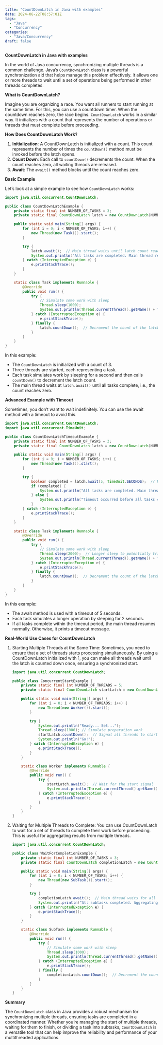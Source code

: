 ```yaml
---
title: "CountDownLatch in Java with examples"
date: 2024-06-22T08:57:01Z
tags:
  - "Java"
  - "Concurrency"
categories:
  - "Java/Concurrency"
draft: false
---
```


**CountDownLatch in Java with examples**

In the world of Java concurrency, synchronizing multiple threads is a common challenge. 
Java’s `CountDownLatch` class is a powerful synchronization aid that helps manage this problem effectively. 
It allows one or more threads to wait until a set of operations being performed in other threads completes.

**What is CountDownLatch?**

Imagine you are organizing a race. You want all runners to start running at the same time. 
For this, you can use a countdown timer. When the countdown reaches zero, the race begins. 
`CountDownLatch` works in a similar way. 
It initializes with a count that represents the number of operations or threads that must complete before proceeding.

**How Does CountDownLatch Work?**

1. **Initialization**: A CountDownLatch is initialized with a count. This count represents the number of times the `countDown()` method must be invoked before the latch opens.
2. **Count Down**: Each call to `countDown()` decrements the count. When the count reaches zero, all waiting threads are released.
3. **Await**: The `await()` method blocks until the count reaches zero.

**Basic Example**

Let’s look at a simple example to see how `CountDownLatch` works:

```java
import java.util.concurrent.CountDownLatch;

public class CountDownLatchExample {
    private static final int NUMBER_OF_TASKS = 3;
    private static final CountDownLatch latch = new CountDownLatch(NUMBER_OF_TASKS);

    public static void main(String[] args) {
        for (int i = 0; i < NUMBER_OF_TASKS; i++) {
            new Thread(new Task()).start();
        }

        try {
            latch.await();  // Main thread waits until latch count reaches zero
            System.out.println("All tasks are completed. Main thread resumes.");
        } catch (InterruptedException e) {
            e.printStackTrace();
        }
    }

    static class Task implements Runnable {
        @Override
        public void run() {
            try {
                // Simulate some work with sleep
                Thread.sleep(1000);
                System.out.println(Thread.currentThread().getName() + " completed.");
            } catch (InterruptedException e) {
                e.printStackTrace();
            } finally {
                latch.countDown();  // Decrement the count of the latch
            }
        }
    }
}
```

In this example:

- The `CountDownLatch` is initialized with a count of 3.
- Three threads are started, each representing a task.
- Each task simulates work by sleeping for a second and then calls `countDown()` to decrement the latch count.
- The main thread waits at `latch.await()` until all tasks complete, i.e., the count reaches zero.

**Advanced Example with Timeout**

Sometimes, you don’t want to wait indefinitely. You can use the await method with a timeout to avoid this.

```java
import java.util.concurrent.CountDownLatch;
import java.util.concurrent.TimeUnit;

public class CountDownLatchTimeoutExample {
    private static final int NUMBER_OF_TASKS = 3;
    private static final CountDownLatch latch = new CountDownLatch(NUMBER_OF_TASKS);

    public static void main(String[] args) {
        for (int i = 0; i < NUMBER_OF_TASKS; i++) {
            new Thread(new Task()).start();
        }

        try {
            boolean completed = latch.await(5, TimeUnit.SECONDS);  // Main thread waits with timeout
            if (completed) {
                System.out.println("All tasks are completed. Main thread resumes.");
            } else {
                System.out.println("Timeout occurred before all tasks completed.");
            }
        } catch (InterruptedException e) {
            e.printStackTrace();
        }
    }

    static class Task implements Runnable {
        @Override
        public void run() {
            try {
                // Simulate some work with sleep
                Thread.sleep(2000);  // Longer sleep to potentially trigger timeout
                System.out.println(Thread.currentThread().getName() + " completed.");
            } catch (InterruptedException e) {
                e.printStackTrace();
            } finally {
                latch.countDown();  // Decrement the count of the latch
            }
        }
    }
}
```

In this example:

- The await method is used with a timeout of 5 seconds.
- Each task simulates a longer operation by sleeping for 2 seconds.
- If all tasks complete within the timeout period, the main thread resumes normally. Otherwise, it prints a timeout message.

**Real-World Use Cases for CountDownLatch**

1. Starting Multiple Threads at the Same Time: Sometimes, you need to ensure that a set of threads starts processing simultaneously. By using a CountDownLatch initialized with 1, you can make all threads wait until the latch is counted down once, ensuring a synchronized start.
    ```java
    import java.util.concurrent.CountDownLatch;
    
    public class ConcurrentStartExample {
        private static final int NUMBER_OF_THREADS = 5;
        private static final CountDownLatch startLatch = new CountDownLatch(1);
    
        public static void main(String[] args) {
            for (int i = 0; i < NUMBER_OF_THREADS; i++) {
                new Thread(new Worker()).start();
            }
    
            try {
                System.out.println("Ready... Set...");
                Thread.sleep(1000); // Simulate preparation work
                startLatch.countDown();  // Signal all threads to start
                System.out.println("Go!");
            } catch (InterruptedException e) {
                e.printStackTrace();
            }
        }
    
        static class Worker implements Runnable {
            @Override
            public void run() {
                try {
                    startLatch.await();  // Wait for the start signal
                    System.out.println(Thread.currentThread().getName() + " is working.");
                } catch (InterruptedException e) {
                    e.printStackTrace();
                }
            }
        }
    }
    ```
2.	Waiting for Multiple Threads to Complete: You can use CountDownLatch to wait for a set of threads to complete their work before proceeding. This is useful for aggregating results from multiple threads.
    ```java
    import java.util.concurrent.CountDownLatch;
    
    public class WaitForCompletionExample {
        private static final int NUMBER_OF_TASKS = 3;
        private static final CountDownLatch completionLatch = new CountDownLatch(NUMBER_OF_TASKS);
    
        public static void main(String[] args) {
            for (int i = 0; i < NUMBER_OF_TASKS; i++) {
                new Thread(new SubTask()).start();
            }
    
            try {
                completionLatch.await();  // Main thread waits for all tasks to complete
                System.out.println("All subtasks completed. Aggregating results.");
            } catch (InterruptedException e) {
                e.printStackTrace();
            }
        }
    
        static class SubTask implements Runnable {
            @Override
            public void run() {
                try {
                    // Simulate some work with sleep
                    Thread.sleep(1000);
                    System.out.println(Thread.currentThread().getName() + " subtask completed.");
                } catch (InterruptedException e) {
                    e.printStackTrace();
                } finally {
                    completionLatch.countDown();  // Decrement the count of the latch
                }
            }
        }
    }
    ```

**Summary**

The `CountDownLatch` class in Java provides a robust mechanism for synchronizing multiple threads, ensuring tasks are completed in a coordinated manner. 
Whether you’re managing the start of multiple threads, waiting for them to finish, or dividing a task into subtasks, 
`CountDownLatch` is a versatile tool that can help improve the reliability and performance of your multithreaded applications.
